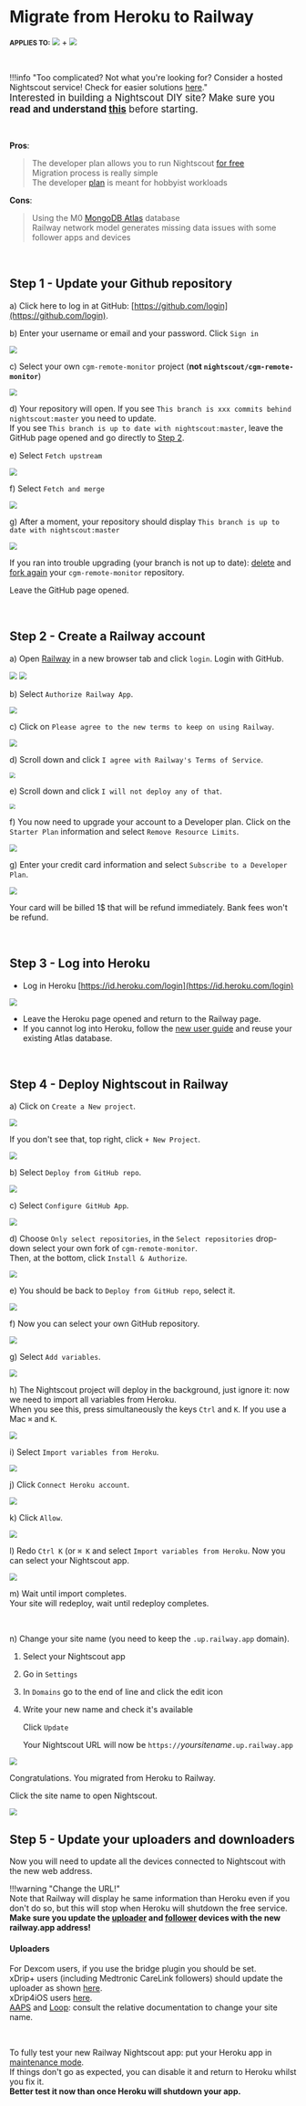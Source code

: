 # Migrate from Heroku to Railway

<span style="font-size:smaller;">**APPLIES TO:**</span>  <img src="../../img/railway-app-logo.png" style="zoom:80%;" /> + <img src="../../img/Atlas.png" style="zoom:80%;" />

</br>

!!!info "Too complicated? Not what you're looking for? Consider a hosted Nightscout service! Check for easier solutions [here](../../../#nightscout-as-a-service)."  
<span style="font-size:larger;">Interested in building a Nightscout DIY site?  Make sure you **read and understand [this](/#how-much-does-it-cost)** before starting.</span>

</br>

**Pros**:  

> The developer plan allows you to run Nightscout [for free](https://docs.railway.app/reference/plans#developer-plan-offering)  
> Migration process is really simple  
> The developer [plan](https://docs.railway.app/reference/plans) is meant for hobbyist workloads  

**Cons**:  

>Using the M0 [MongoDB Atlas](../../mongodb/atlas/) database  
>Railway network model generates missing data issues with some follower apps and devices

</br>

## Step 1 - Update your Github repository

a) Click here to log in at GitHub: [https://github.com/login](https://github.com/login).

b) Enter your username or email and your password. Click `Sign in`

<img src="../../../update/img/UpdateNS00.png" style="zoom:80%;" >

</br>

c) Select your own `cgm-remote-monitor` project (**not `nightscout/cgm-remote-monitor`**)

<img src="../../../update/img/UpdateNS01.png" style="zoom:80%;" >

</br>

d) Your repository will open. If you see `This branch is xxx commits behind nightscout:master` you need to update.  
If you see `This branch is up to date with nightscout:master`, leave the GitHub page opened and go directly to [Step 2](#step-2-create-a-railway-account).

e) Select `Fetch upstream`

<img src="../../../update/img/UpdateNS01a.png" style="zoom:80%;" >

</br>

f) Select `Fetch and merge`

<img src="../../../update/img/UpdateNS01b.png" style="zoom:80%;" >

</br>

g) After a moment, your repository should display `This branch is up to date with nightscout:master`

<img src="../../../update/img/UpdateNS01c.png" style="zoom:80%;" >

If you ran into trouble upgrading (your branch is not up to date): [delete](../../../nightscout/github/#delete-your-own-fork-of-cgm-remote-monitor) and [fork again](../../../nightscout/github/#fork-the-nightscout-project) your `cgm-remote-monitor` repository.

Leave the GitHub page opened.

</br>

## Step 2 - Create a Railway account

a) Open [Railway](https://railway.app) in a new browser tab and click `login`. Login with GitHub.

<img src="../img/Railway00.png" style="zoom:80%;" />

<img src="../img/Railway01.png" style="zoom:80%;" />

</br>

b) Select `Authorize Railway App`.

<img src="../img/Railway02.png" style="zoom:80%;" />

</br>

c) Click on `Please agree to the new terms to keep on using Railway`.

<img src="../img/Railway03.png" style="zoom:80%;" />

</br>

d) Scroll down and click `I agree with Railway's Terms of Service`.

<img src="../img/Railway04.png" style="zoom:60%;" />

</br>

e) Scroll down and click `I will not deploy any of that`.

<img src="../img/Railway05.png" style="zoom:60%;" />

</br>

f) You now need to upgrade your account to a Developer plan. Click on the `Starter Plan` information and select `Remove Resource Limits`.

<img src="../img/Railway06b.png" style="zoom:80%;" />

</br>

g) Enter your credit card information and select `Subscribe to a Developer Plan`.

<img src="../img/Railway06c.png" style="zoom:80%;" />

Your card will be billed 1$ that will be refund immediately. Bank fees won't be refund.

</br>

## Step 3 - Log into Heroku

- Log in Heroku [https://id.heroku.com/login](https://id.heroku.com/login)

<img src="../../../update/img/UpdateNS15.png" style="zoom:80%;" >

- Leave the Heroku page opened and return to the Railway page.
- If you cannot log into Heroku, follow the [new user guide](../new_user) and reuse your existing Atlas database.

</br>

## Step 4 - Deploy Nightscout in Railway

a) Click on `Create a New project`.

<img src="../img/Railway06.png" style="zoom:80%;" />

If you don't see that, top right, click `+ New Project`.

<img src="../img/RailwayDB01.png" style="zoom:80%;" />

</br>

b) Select `Deploy from GitHub repo`.

<img src="../img/RailwayM19.png" style="zoom:80%;" />

</br>

c) Select `Configure GitHub App`.

<img src="../img/RailwayM02.png" style="zoom:80%;" />

</br>

d) Choose `Only select repositories`, in the `Select repositories` drop-down select your own fork of `cgm-remote-monitor`.  
Then, at the bottom, click `Install & Authorize`.

<img src="../img/Railway08.png" style="zoom:80%;" />

</br>

e) You should be back to `Deploy from GitHub repo`, select it.

<img src="../img/RailwayM19.png" style="zoom:80%;" />

</br>

f) Now you can select your own GitHub repository.

<img src="../img/RailwayM03.png" style="zoom:80%;" />

</br>

g) Select `Add variables`.

<img src="../img/RailwayM20.png" style="zoom:80%;" />

</br>

h) The Nightscout project will deploy in the background, just ignore it: now we need to import all variables from Heroku.  
When you see this, press simultaneously the keys `Ctrl` and `K`. If you use a Mac `⌘` and `K`.

<img src="../img/RailwayM21.png" style="zoom:80%;" />

</br>

i) Select `Import variables from Heroku`.

<img src="../img/RailwayM22.png" style="zoom:80%;" />

</br>

j) Click `Connect Heroku account`.

<img src="../img/RailwayM23.png" style="zoom:80%;" />

</br>

k) Click `Allow`.

<img src="../img/RailwayM24.png" style="zoom:80%;" />

</br>

l) Redo `Ctrl K` (or `⌘ K` and select `Import variables from Heroku`. Now you can select your Nightscout app.

<img src="../img/RailwayM25.png" style="zoom:80%;" />

</br>

m) Wait until import completes.  
Your site will redeploy, wait until redeploy completes.

</br>

n) Change your site name (you need to keep the `.up.railway.app` domain).

1. Select your Nightscout app

2. Go in `Settings`

3. In `Domains` go to the end of line and click the edit icon

4. Write your new name and check it's available

   Click `Update`

   Your Nightscout URL will now be `https://`*yoursitename*`.up.railway.app`

<img src="../img/Railway38.png" style="zoom:80%;" />

</br>

Congratulations. You migrated from Heroku to Railway.

Click the site name to open Nightscout.

<img src="../img/RailwayM14.png" style="zoom:80%;" />

</br>

## Step 5 - Update your uploaders and downloaders

Now you will need to update all the devices connected to Nightscout with the new web address.

!!!warning "Change the URL!"  
    Note that Railway will display he same information than Heroku even if you don't do so, but this will stop when Heroku will shutdown the free service.  
    **Make sure you update the [uploader](../../../uploader/setup/) and [follower](../../../nightscout/downloaders/) devices with the new railway.app address!**

#### Uploaders

For Dexcom users, if you use the bridge plugin you should be set.  
xDrip+ users (including Medtronic CareLink followers) should update the uploader as shown [here](../../../uploader/setup/#xdrip).  
xDrip4iOS users [here](https://xdrip4ios.readthedocs.io/en/latest/connect/cgm/#nightscout-upload).  
[AAPS](https://androidaps.readthedocs.io/en/latest/Configuration/Preferences.html#nsclient) and [Loop](https://loopkit.github.io/loopdocs/operation/loop-settings/services/): consult the relative documentation to change your site name.

</br>

To fully test your new Railway Nightscout app: put your Heroku app in [maintenance mode](../../../troubleshoot/heroku/#maintenance-mode).  
If things don't go as expected, you can disable it and return to Heroku whilst you fix it.  
**Better test it now than once Heroku will shutdown your app.**

</br>

